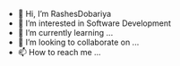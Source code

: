 - 👋 Hi, I’m RashesDobariya
- 👀 I’m interested in Software Development 
- 🌱 I’m currently learning ...
- 💞️ I’m looking to collaborate on ...
- 📫 How to reach me ...

<!---
Rash94290/Rash94290 is a ✨ special ✨ repository because its `README.md` (this file) appears on your GitHub profile.
You can click the Preview link to take a look at your changes.
--->
